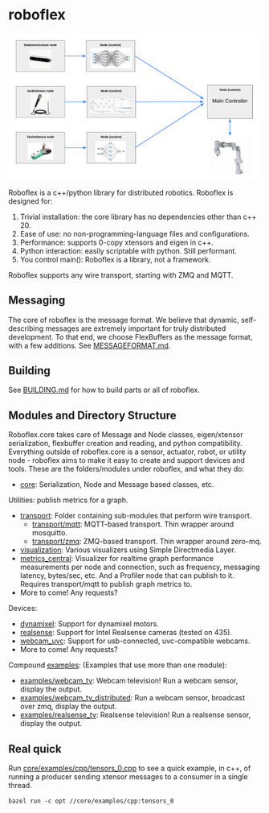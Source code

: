 # roboflex

![](roboflex_graph_illustration_1.png)

Roboflex is a c++/python library for distributed robotics. Roboflex is designed for:

1. Trivial installation: the core library has no dependencies other than c++ 20.
2. Ease of use: no non-programming-language files and configurations.
3. Performance: supports 0-copy xtensors and eigen in c++.
4. Python interaction: easily scriptable with python. Still performant.
5. You control main(): Roboflex is a library, not a framework.

Roboflex supports any wire transport, starting with ZMQ and MQTT.

## Messaging

The core of roboflex is the message format. We believe that dynamic, self-describing messages are extremely important for truly distributed development. To that end, we choose FlexBuffers as the message format, with a few additions. See [MESSAGEFORMAT.md](core/MESSAGEFORMAT.md).

## Building

See [BUILDING.md](BUILDING.md) for how to build parts or all of roboflex.

## Modules and Directory Structure

Roboflex.core takes care of Message and Node classes, eigen/xtensor serialization, flexbuffer creation and reading, and python compatibility. Everything outside of roboflex.core is a sensor, actuator, robot, or utility node - roboflex aims to make it easy to create and support devices and tools. These are the folders/modules under roboflex, and what they do:

* [core](core/): Serialization, Node and Message based classes, etc.

Utilities:
publish metrics for a graph.
* [transport](transport/): Folder containing sub-modules that perform wire transport.
    * [transport/mqtt](transport/mqtt/): MQTT-based transport. Thin wrapper around mosquitto.
    * [transport/zmq](transport/zmq/): ZMQ-based transport. Thin wrapper around zero-mq. 
* [visualization](visualization/): Various visualizers using Simple Directmedia Layer.
* [metrics_central](metrics_central/): Visualizer for realtime graph performance measurements per node and connection, such as frequency, messaging latency, bytes/sec, etc. And a Profiler node that can publish to it. Requires transport/mqtt to publish graph metrics to.
* More to come! Any requests?

Devices:
* [dynamixel](dynamixel/): Support for dynamixel motors.
* [realsense](realsense/): Support for Intel Realsense cameras (tested on 435).
* [webcam_uvc](webcam_uvc/): Support for usb-connected, uvc-compatible webcams.
* More to come! Any requests?

Compound [examples](examples/): (Examples that use more than one module):
* [examples/webcam_tv](examples/webcam_tv/): Webcam television! Run a webcam sensor, display the output.
* [examples/webcam_tv_distributed](examples/webcam_tv_distributed/): Run a webcam sensor, broadcast over zmq, display the output.
* [examples/realsense_tv](examples/realsense_tv/): Realsense television! Run a realsense sensor, display the output.


## Real quick

Run [core/examples/cpp/tensors_0.cpp](core/examples/cpp/tensors_0.cpp) to see a quick example, in c++, of running a producer sending xtensor messages to a consumer in a single thread.

    bazel run -c opt //core/examples/cpp:tensors_0